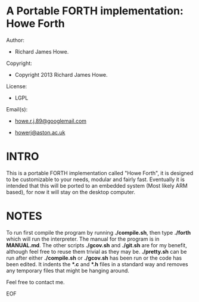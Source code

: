 A Portable FORTH implementation: Howe Forth
===========================================

Author:             

* Richard James Howe.

Copyright:          

* Copyright 2013 Richard James Howe.

License:            

* LGPL

Email(s):              

* howe.r.j.89@googlemail.com

* howerj@aston.ac.uk

INTRO
=====

This is a portable FORTH implementation called "Howe Forth", it is designed to
be customizable to your needs, modular and fairly fast. Eventually it is
intended that this will be ported to an embedded system (Most likely ARM based),
for now it will stay on the desktop computer.

NOTES
=====

To run first compile the program by running **./compile.sh**, then type
**./forth** which will run the interpreter. The manual for the program
is in **MANUAL.md**.  The other scripts **./gcov.sh** and **./git.sh**
are for my benefit, although feel free to reuse them trivial as they
may be. **./pretty.sh** can be run after either **./compile.sh** or
**./gcov.sh** has been run or the code has been edited. It indents the
**\*.c** and **\*.h** files in a standard way and removes any temporary
files that might be hanging around.

Feel free to contact me.

EOF
